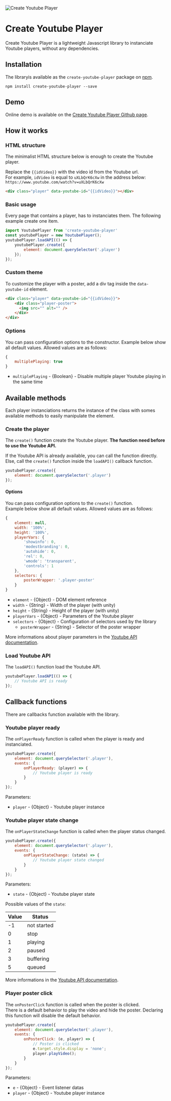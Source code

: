 ![Create Youtube Player](https://img.shields.io/badge/Create_Youtube_Player-v2.0.4-c51109.svg?style=flat-square)

# Create Youtube Player

Create Youtube Player is a lightweight Javascript library to instanciate Youtube players, without any dependencies.

## Installation

The libraryis available as the `create-youtube-player` package on <a href="https://www.npmjs.com/package/create-youtube-player" title="npm create-youtube-player">npm</a>.

```
npm install create-youtube-player --save
```

## Demo

Online demo is available on the <a href="https://yoriiis.github.io/create-youtube-player/" title="Create Youtube Player Github page" target="_blank">Create Youtube Player Github page</a>.


## How it works

### HTML structure

The minimalist HTML structure below is enough to create the Youtube player.

Replace the `{{idVideo}}` with the video id from the Youtube url.<br />For example, `idVideo` is equal to `uXLbQrK6cXw` in the address below: `https://www.youtube.com/watch?v=uXLbQrK6cXw`

```html
<div class="player" data-youtube-id="{{idVideo}}"></div>
```

### Basic usage

Every page that contains a player, has to instanciates them. The following example create one item.

```javascript
import YoutubePlayer from 'create-youtube-player'
const youtubePlayer = new YoutubePlayer();
youtubePlayer.loadAPI(() => {
    youtubePlayer.create({
        element: document.querySelector('.player')
    });
});
```

### Custom theme

To customize the player with a poster, add a div tag inside the `data-youtube-id` element.

```html
<div class="player" data-youtube-id="{{idVideo}}">
    <div class="player-poster">
      <img src="" alt="" />
    </div>
</div>
```

### Options

You can pass configuration options to the constructor. Example below show all default values. Allowed values are as follows:

```javascript
{
    multiplePlaying: true
}
```

* `multiplePlaying` - {Boolean} - Disable multiple player Youtube playing in the same time

## Available methods

Each player instanciations returns the instance of the class with somes available methods to easily manipulate the element.

### Create the player

The `create()` function create the Youtube player. __The function need before to use the Youtube API.__

If the Youtube API is already available, you can call the function directly. Else, call the `create()` function inside the `loadAPI()` callback function.

```javascript
youtubePlayer.create({
    element: document.querySelector('.player')
});
```

#### Options

You can pass configuration options to the `create()` function.<br />Example below show all default values. Allowed values are as follows:

```javascript
{
    element: null,
    width: '100%',
    height: '100%',
    playerVars: {
        'showinfo': 0,
        'modestbranding': 0,
        'autohide': 0,
        'rel': 0,
        'wmode': 'transparent',
        'controls': 1
    },
    selectors: {
        posterWrapper: '.player-poster'
    }
}
```

* `element` - {Object} - DOM element reference
* `width` - {String} - Width of the player (with unity)
* `height` - {String} - Height of the player (with unity)
* `playerVars` - {Object} - Parameters of the Youtube player
* `selectors` - {Object} - Configuration of selectors used by the library
    * `posterWrapper` - {String} - Selector of the poster wrapper

More informations about player parameters in the <a href="https://developers.google.com/youtube/player_parameters?hl=fr#Parameters" title="Youtube API documentation" target="_blank">Youtube API documentation</a>.

### Load Youtube API

The `loadAPI()` function load the Youtube API.

```javascript
youtubePlayer.loadAPI(() => {
    // Youtube API is ready
});
```

## Callback functions

There are callbacks function available with the library.

### Youtube player ready

The `onPlayerReady` function is called when the player is ready and instanciated.

```javascript
youtubePlayer.create({
    element: document.querySelector('.player'),
    events: {
        onPlayerReady: (player) => {
            // Youtube player is ready
        }
    }
});
```

Parameters:
* `player` - {Object} - Youtube player instance

### Youtube player state change

The `onPlayerStateChange` function is called when the player status changed.

```javascript
youtubePlayer.create({
    element: document.querySelector('.player'),
    events: {
        onPlayerStateChange: (state) => {
            // Youtube player state changed
        }
    }
});
```

Parameters:
* `state` - {Object} - Youtube player state

Possible values of the `state`:

| Value        | Status        |
| ------------ | ------------- |
| -1           | not started   |
| 0            | stop          |
| 1            | playing       |
| 2            | paused        |
| 3            | buffering     |
| 5            | queued        |

More informations in the <a href="https://developers.google.com/youtube/iframe_api_reference" title="Youtube API documentation" target="_blank">Youtube API documentation</a>.

### Player poster click

The `onPosterClick` function is called when the poster is clicked.<br />There is a default behavior to play the video and hide the poster.
Declaring this function will disable the default behavior.

```javascript
youtubePlayer.create({
    element: document.querySelector('.player'),
    events: {
        onPosterClick: (e, player) => {
            // Poster is clicked
            e.target.style.display = 'none';
            player.playVideo();
        }
    }
});
```

Parameters:
* `e` - {Object} - Event listener datas
* `player` - {Object} - Youtube player instance